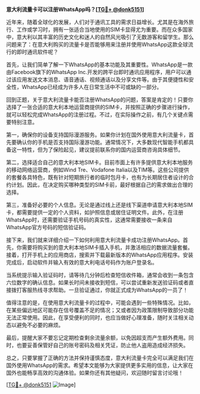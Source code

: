 **意大利流量卡可以注册WhatsApp吗？[[TG💪+ @donk5151](https://t.me/s/donk5151)]**

近年来，随着全球化的发展，人们对于通讯工具的需求日益增长。尤其是在海外旅行、工作或学习时，拥有一张适合当地使用的SIM卡显得尤为重要。而在众多国家中，意大利以其丰富的历史文化和迷人的自然风光吸引了无数游客和留学生。那么问题来了：在意大利购买的流量卡是否能够用来注册并使用WhatsApp这款全球流行的即时通讯软件呢？

首先，让我们简单了解一下WhatsApp的基本功能及其重要性。WhatsApp是一款由Facebook旗下的WhatsApp Inc.开发的跨平台即时通讯应用程序，用户可以通过该应用发送文本消息、语音通话、视频通话以及分享文件等。由于其便捷性和安全性，WhatsApp已经成为许多人在日常生活中不可或缺的一部分。

回到正题，关于意大利流量卡能否注册WhatsApp的问题，答案是肯定的！只要你选择了一张合适的意大利本地运营商提供的SIM卡，并按照正确的步骤进行操作，就可以轻松完成WhatsApp的注册过程。不过，在实际操作之前，有几个关键点需要特别注意。

第一，确保你的设备支持国际漫游服务。如果你计划在国外使用意大利流量卡，首先要确认你的手机是否支持国际漫游功能。通常情况下，大多数现代智能手机都具备这一特性，但为了保险起见，建议提前联系你的国内运营商咨询具体细节。

第二，选择适合自己的意大利本地SIM卡。目前市面上有许多提供意大利本地服务的移动网络运营商，例如Wind Tre、Vodafone Italia以及TIM等。这些公司提供的套餐各具特色，既有针对短期旅行者的临时包月卡，也有为长期居住者设计的合约计划。因此，在决定购买哪种类型的SIM卡前，最好根据自己的需求做出合理的选择。

第三，准备好必要的个人信息。无论是通过线上还是线下渠道申请意大利本地SIM卡，都需要提供一定的个人资料，如护照信息或居住证明文件。此外，在注册WhatsApp时，还需要验证手机号码的真实性，这通常需要接收一条来自WhatsApp官方号码的短信验证码。

接下来，我们就来详细介绍一下如何利用意大利流量卡成功注册WhatsApp。首先，你需要将购买到的意大利本地SIM卡插入手机，并激活相应的数据流量套餐。接着，打开手机上的应用商店，搜索并下载最新版本的WhatsApp应用程序。安装完成后，启动软件并输入有效的意大利电话号码作为账户登录名。

当系统提示输入验证码时，请等待几分钟后检查短信收件箱，通常会收到一条包含六位数字的确认信息。如果长时间未接收到短信，可以尝试重新发送验证码或者直接拨打客服热线寻求帮助。一旦验证通过，你就正式成为WhatsApp的一员了！

值得注意的是，在使用意大利流量卡的过程中，可能会遇到一些特殊情况。比如，在某些偏远地区可能存在信号覆盖不足的情况；又或者因为政策限制导致部分功能无法正常使用。因此，在享受便利的同时，也应当做好心理准备，随时关注相关动态以避免不必要的麻烦。

最后，提醒大家不要忘记定期检查剩余流量余额，以免因超支而产生额外费用。同时，也要妥善保管好自己的账号密码及相关凭证，防止他人盗用造成经济损失。

总之，只要掌握了正确的方法并保持谨慎态度，意大利流量卡完全可以满足我们在国外使用WhatsApp的需求。希望本文能够为大家提供更多实用的信息，让大家在国外也能畅享高效的沟通体验。如果你还有其他疑问，欢迎随时留言讨论哦！

[[TG💪+ @donk5151](https://t.me/s/donk5151) ![Image](https://i.postimg.cc/rwNCRYN7/Snipaste-2025-04-30-17-27-05.png)]